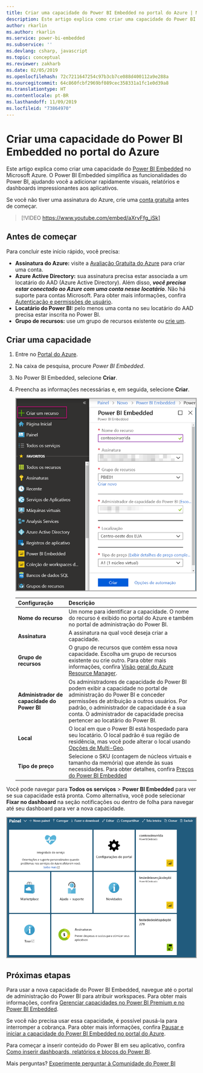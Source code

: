 ```yaml
---
title: Criar uma capacidade do Power BI Embedded no portal do Azure | Microsoft Docs
description: Este artigo explica como criar uma capacidade do Power BI Embedded no Microsoft Azure.
author: rkarlin
ms.author: rkarlin
ms.service: power-bi-embedded
ms.subservice: ''
ms.devlang: csharp, javascript
ms.topic: conceptual
ms.reviewer: zakharb
ms.date: 02/05/2019
ms.openlocfilehash: 72c7211647254c97b3cb7ce088d400112a9e288a
ms.sourcegitcommit: 64c860fcbf2969bf089cec358331a1fc1e0d39a8
ms.translationtype: HT
ms.contentlocale: pt-BR
ms.lasthandoff: 11/09/2019
ms.locfileid: "73864970"
---
```

# <a name="create-power-bi-embedded-capacity-in-the-azure-portal"></a>Criar uma capacidade do Power BI Embedded no portal do Azure

Este artigo explica como criar uma capacidade do [Power BI Embedded](azure-pbie-what-is-power-bi-embedded.md) no Microsoft Azure. O Power BI Embedded simplifica as funcionalidades do Power BI, ajudando você a adicionar rapidamente visuais, relatórios e dashboards impressionantes aos aplicativos.

Se você não tiver uma assinatura do Azure, crie uma [conta gratuita](https://azure.microsoft.com/free/) antes de começar.

> [!VIDEO https://www.youtube.com/embed/aXrvFfg_iSk]

## <a name="before-you-begin"></a>Antes de começar

Para concluir este início rápido, você precisa:

* **Assinatura do Azure:** visite a [Avaliação Gratuita do Azure](https://azure.microsoft.com/free/) para criar uma conta.
* **Azure Active Directory:** sua assinatura precisa estar associada a um locatário do AAD (Azure Active Directory). Além disso, ***você precisa estar conectado ao Azure com uma conta nesse locatário***. Não há suporte para contas Microsoft. Para obter mais informações, confira [Autenticação e permissões de usuário](https://docs.microsoft.com/azure/analysis-services/analysis-services-manage-users).
* **Locatário do Power BI:** pelo menos uma conta no seu locatário do AAD precisa estar inscrita no Power BI.
* **Grupo de recursos:** use um grupo de recursos existente ou [crie um](https://docs.microsoft.com/azure/azure-resource-manager/resource-group-overview).

## <a name="create-a-capacity"></a>Criar uma capacidade

1. Entre no [Portal do Azure](https://portal.azure.com/).

2. Na caixa de pesquisa, procure *Power BI Embedded*.

3. No Power BI Embedded, selecione **Criar**.

4. Preencha as informações necessárias e, em seguida, selecione **Criar**.

    ![Campos a serem preenchidos para criar uma nova capacidade](media/azure-pbie-create-capacity/azure-portal-create-power-bi-embedded.png)

    |Configuração |Descrição |
    |---------|---------|
    |**Nome do recurso**|Um nome para identificar a capacidade. O nome do recurso é exibido no portal do Azure e também no portal de administração do Power BI.|
    |**Assinatura**|A assinatura na qual você deseja criar a capacidade.|
    |**Grupo de recursos**|O grupo de recursos que contém essa nova capacidade. Escolha um grupo de recursos existente ou crie outro. Para obter mais informações, confira [Visão geral do Azure Resource Manager](https://docs.microsoft.com/azure/azure-resource-manager/resource-group-overview).|
    |**Administrador de capacidade do Power BI**|Os administradores de capacidade do Power BI podem exibir a capacidade no portal de administração do Power BI e conceder permissões de atribuição a outros usuários. Por padrão, o administrador de capacidade é a sua conta. O administrador de capacidade precisa pertencer ao locatário do Power BI.|
    |**Local**|O local em que o Power BI está hospedado para seu locatário. O local padrão é sua região de residência, mas você pode alterar o local usando [Opções de Multi-Geo](embedded-multi-geo.md).
    |**Tipo de preço**|Selecione o SKU (contagem de núcleos virtuais e tamanho da memória) que atende às suas necessidades.  Para obter detalhes, confira [Preços do Power BI Embedded](https://azure.microsoft.com/pricing/details/power-bi-embedded/)|

Você pode navegar para **Todos os serviços** > **Power BI Embedded** para ver se sua capacidade está pronta. Como alternativa, você pode selecionar **Fixar no dashboard** na seção notificações ou dentro de folha para navegar até seu dashboard para ver a nova capacidade.

![Dashboard do portal do Azure com a capacidade do Power BI Embedded](media/azure-pbie-create-capacity/azure-portal-dashboard.png)

## <a name="next-steps"></a>Próximas etapas

Para usar a nova capacidade do Power BI Embedded, navegue até o portal de administração do Power BI para atribuir workspaces. Para obter mais informações, confira [Gerenciar capacidades no Power BI Premium e no Power BI Embedded](https://powerbi.microsoft.com/documentation/powerbi-admin-premium-manage/).

Se você não precisa usar essa capacidade, é possível pausá-la para interromper a cobrança. Para obter mais informações, confira [Pausar e iniciar a capacidade do Power BI Embedded no portal do Azure](azure-pbie-pause-start.md).

Para começar a inserir conteúdo do Power BI em seu aplicativo, confira [Como inserir dashboards, relatórios e blocos do Power BI](https://powerbi.microsoft.com/documentation/powerbi-developer-embedding-content/).

Mais perguntas? [Experimente perguntar à Comunidade do Power BI](https://community.powerbi.com/)